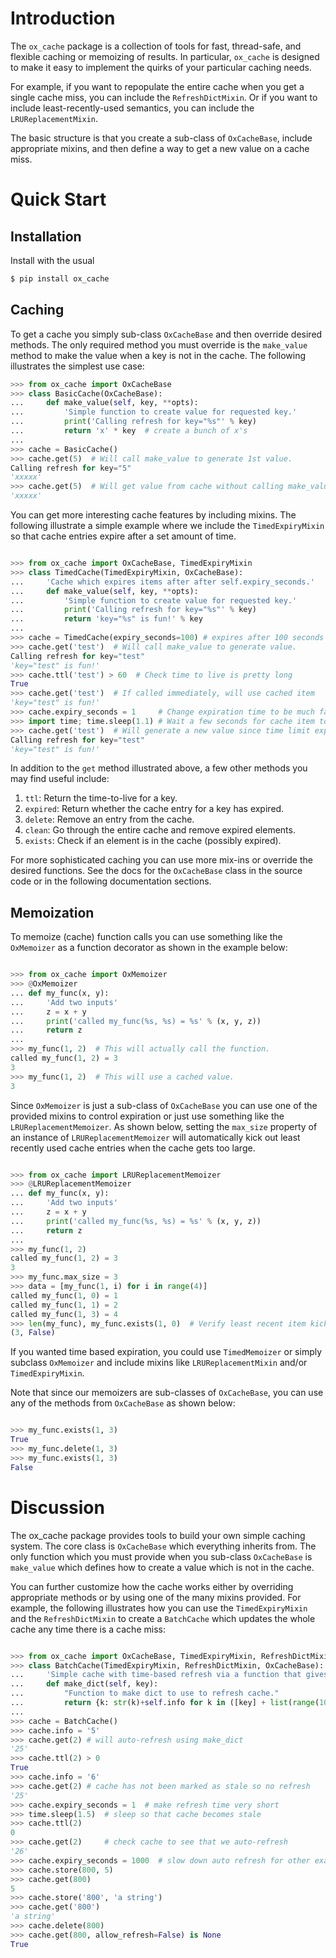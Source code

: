 
# Introduction

The `ox_cache` package is a collection of tools for fast, thread-safe, and
flexible caching or memoizing of results. In particular, `ox_cache` is
designed to make it easy to implement the quirks of your particular
caching needs.

For example, if you want to repopulate the entire cache when you get a
single cache miss, you can include the `RefreshDictMixin`. Or if you
want to include least-recently-used semantics, you can include the
`LRUReplacementMixin`.

The basic structure is that you create a sub-class of `OxCacheBase`,
include appropriate mixins, and then define a way to get a new value
on a cache miss.

# Quick Start

## Installation

Install with the usual
```sh
$ pip install ox_cache
```

## Caching

To get a cache you simply sub-class `OxCacheBase` and then override
desired methods. The only required method you must override is the
`make_value` method to make the value when a key is not in the
cache. The following illustrates the simplest use case:

```python
>>> from ox_cache import OxCacheBase
>>> class BasicCache(OxCacheBase):
...     def make_value(self, key, **opts):
...         'Simple function to create value for requested key.'
...         print('Calling refresh for key="%s"' % key)
...         return 'x' * key  # create a bunch of x's
...
>>> cache = BasicCache()
>>> cache.get(5)  # Will call make_value to generate 1st value.
Calling refresh for key="5"
'xxxxx'
>>> cache.get(5)  # Will get value from cache without calling make_value
'xxxxx'

```

You can get more interesting cache features by including mixins.  The
following illustrate a simple example where we include the
`TimedExpiryMixin` so that cache entries expire after a set amount of
time.

```python

>>> from ox_cache import OxCacheBase, TimedExpiryMixin
>>> class TimedCache(TimedExpiryMixin, OxCacheBase):
...     'Cache which expires items after after self.expiry_seconds.'
...     def make_value(self, key, **opts):
...         'Simple function to create value for requested key.'
...         print('Calling refresh for key="%s"' % key)
...         return 'key="%s" is fun!' % key
...
>>> cache = TimedCache(expiry_seconds=100) # expires after 100 seconds
>>> cache.get('test')  # Will call make_value to generate value.
Calling refresh for key="test"
'key="test" is fun!'
>>> cache.ttl('test') > 60  # Check time to live is pretty long
True
>>> cache.get('test')  # If called immediately, will use cached item
'key="test" is fun!'
>>> cache.expiry_seconds = 1     # Change expiration time to be much faster
>>> import time; time.sleep(1.1) # Wait a few seconds for cache item to expire
>>> cache.get('test')  # Will generate a new value since time limit expired
Calling refresh for key="test"
'key="test" is fun!'

```

In addition to the `get` method illustrated above, a few other methods
you may find useful include:

  1. `ttl`: Return the time-to-live for a key.
  2. `expired`: Return whether the cache entry for a key has expired.
  3. `delete`: Remove an entry from the cache.
  4. `clean`: Go through the entire cache and remove expired elements.
  5. `exists`: Check if an element is in the cache (possibly expired).
  

For more sophisticated caching you can use more mix-ins or override
the desired functions. See the docs for the `OxCacheBase` class in the
source code or in the following documentation sections.

## Memoization

To memoize (cache) function calls you can use something like
the `OxMemoizer` as a function decorator as shown in the example below:

```python

>>> from ox_cache import OxMemoizer
>>> @OxMemoizer
... def my_func(x, y):
...     'Add two inputs'
...     z = x + y
...     print('called my_func(%s, %s) = %s' % (x, y, z))
...     return z
...
>>> my_func(1, 2)  # This will actually call the function.
called my_func(1, 2) = 3
3
>>> my_func(1, 2)  # This will use a cached value.
3

```

Since `OxMemoizer` is just a sub-class of `OxCacheBase` you can use
one of the provided mixins to control expiration or just use something
like the `LRUReplacementMemoizer`. As shown below, setting the
`max_size` property of an instance of `LRUReplacementMemoizer` will
automatically kick out least recently used cache entries when the
cache gets too large.

```python

>>> from ox_cache import LRUReplacementMemoizer
>>> @LRUReplacementMemoizer
... def my_func(x, y):
...     'Add two inputs'
...     z = x + y
...     print('called my_func(%s, %s) = %s' % (x, y, z))
...     return z
...
>>> my_func(1, 2)
called my_func(1, 2) = 3
3
>>> my_func.max_size = 3
>>> data = [my_func(1, i) for i in range(4)]
called my_func(1, 0) = 1
called my_func(1, 1) = 2
called my_func(1, 3) = 4
>>> len(my_func), my_func.exists(1, 0)  # Verify least recent item kicked out
(3, False)

```

If you wanted time based expiration, you could use `TimedMemoizer` or
simply subclass `OxMemoizer` and include mixins like
`LRUReplacementMixin` and/or `TimedExpiryMixin`.

Note that since our memoizers are sub-classes of `OxCacheBase`, you
can use any of the methods from `OxCacheBase` as shown below:

```python

>>> my_func.exists(1, 3)
True
>>> my_func.delete(1, 3)
>>> my_func.exists(1, 3)
False

```

# Discussion

The ox_cache package provides tools to build your own simple caching
system. The core class is `OxCacheBase` which everything inherits
from.  The only function which you must provide when you sub-class
`OxCacheBase` is `make_value` which defines how to create a value
which is not in the cache.

You can further customize how the cache works either by overriding
appropriate methods or by using one of the many mixins provided.  For
example, the following illustrates how you can use the
`TimedExpiryMixin` and the `RefreshDictMixin` to create a `BatchCache`
which updates the whole cache any time there is a cache miss:

```python

>>> from ox_cache import OxCacheBase, TimedExpiryMixin, RefreshDictMixin
>>> class BatchCache(TimedExpiryMixin, RefreshDictMixin, OxCacheBase):
...     'Simple cache with time-based refresh via a function that gives dict'
...     def make_dict(self, key):
...         "Function to make dict to use to refresh cache."
...         return {k: str(k)+self.info for k in ([key] + list(range(10)))}
...
>>> cache = BatchCache()
>>> cache.info = '5'
>>> cache.get(2) # will auto-refresh using make_dict
'25'
>>> cache.ttl(2) > 0
True
>>> cache.info = '6'
>>> cache.get(2) # cache has not been marked as stale so no refresh
'25'
>>> cache.expiry_seconds = 1  # make refresh time very short
>>> time.sleep(1.5)  # sleep so that cache becomes stale
>>> cache.ttl(2)
0
>>> cache.get(2)     # check cache to see that we auto-refresh
'26'
>>> cache.expiry_seconds = 1000  # slow down auto refresh for other examples
>>> cache.store(800, 5)
>>> cache.get(800)
5
>>> cache.store('800', 'a string')
>>> cache.get('800')
'a string'
>>> cache.delete(800)
>>> cache.get(800, allow_refresh=False) is None
True

```

